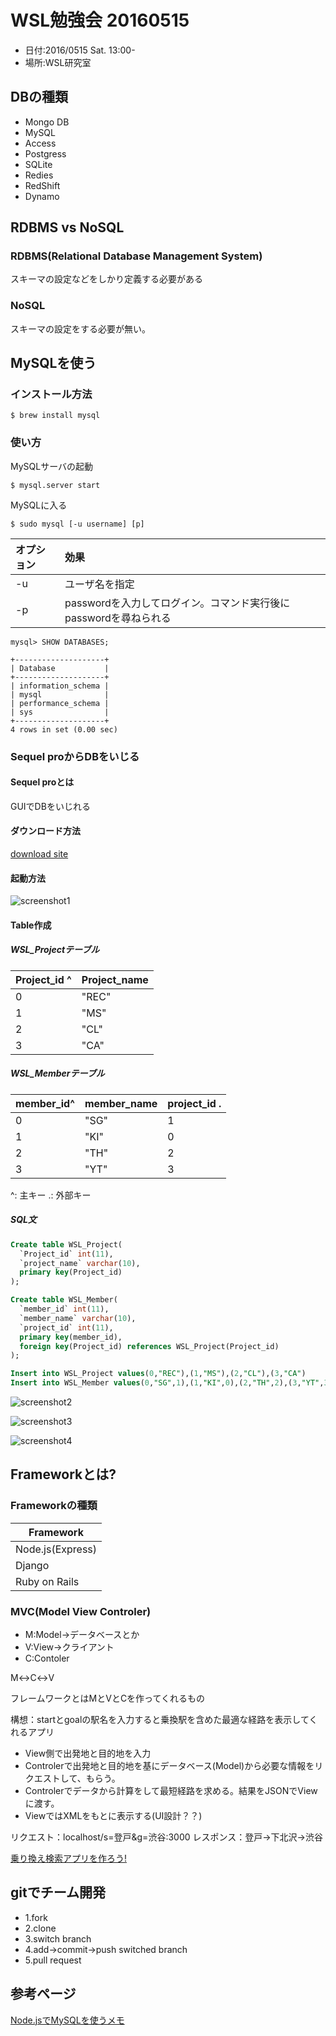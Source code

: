 # WSL勉強会 20160515
* 日付:2016/0515 Sat. 13:00-
* 場所:WSL研究室


## DBの種類
* Mongo DB
* MySQL
* Access
* Postgress
* SQLite
* Redies
* RedShift
* Dynamo

## RDBMS vs NoSQL
###  RDBMS(Relational Database Management System)
スキーマの設定などをしかり定義する必要がある

### NoSQL
スキーマの設定をする必要が無い。


## MySQLを使う
### インストール方法
```
$ brew install mysql
```

### 使い方
MySQLサーバの起動
```
$ mysql.server start
```

MySQLに入る
```
$ sudo mysql [-u username] [p]
```
|オプション|効果                     |
|:-------|:------------------------|
|-u      |ユーザ名を指定|
|-p      |passwordを入力してログイン。コマンド実行後にpasswordを尋ねられる|


```
mysql> SHOW DATABASES;

+--------------------+
| Database           |
+--------------------+
| information_schema |
| mysql              |
| performance_schema |
| sys                |
+--------------------+
4 rows in set (0.00 sec)

```

### Sequel proからDBをいじる
#### Sequel proとは
GUIでDBをいじれる

#### ダウンロード方法
[download site](http://www.sequelpro.com/)

#### 起動方法
![screenshot1](https://github.com/otamot/WSL_Study/blob/master/20160515/screenshot1.png)


#### Table作成
##### WSL_Projectテーブル
|Project_id ^|Project_name|
|:--|:---|
|0|"REC"|
|1|"MS"|
|2|"CL"|
|3|"CA"|

##### WSL_Memberテーブル
|member_id^|member_name|project_id .|
|:--|:---|:--|
|0|"SG"|1|
|1|"KI"|0|
|2|"TH"|2|
|3|"YT"|3|

^: 主キー
.: 外部キー


##### SQL文
```SQL
Create table WSL_Project(
  `Project_id` int(11),
  `project_name` varchar(10),
  primary key(Project_id)
);

Create table WSL_Member(
  `member_id` int(11),
  `member_name` varchar(10),
  `project_id` int(11),
  primary key(member_id),
  foreign key(Project_id) references WSL_Project(Project_id)
);

Insert into WSL_Project values(0,"REC"),(1,"MS"),(2,"CL"),(3,"CA")
Insert into WSL_Member values(0,"SG",1),(1,"KI",0),(2,"TH",2),(3,"YT",3)
```




![screenshot2](https://github.com/otamot/WSL_Study/blob/master/20160515/screenshot2.png)

![screenshot3](https://github.com/otamot/WSL_Study/blob/master/20160515/screenshot3.png)


![screenshot4](https://github.com/otamot/WSL_Study/blob/master/20160515/screenshot4.png)







## Frameworkとは?
### Frameworkの種類
|Framework|
|---------|
|Node.js(Express)|
|Django|
|Ruby on Rails|


### MVC(Model View Controler)
  + M:Model->データベースとか
  + V:View->クライアント
  + C:Contoler

M↔C↔V

フレームワークとはMとVとCを作ってくれるもの


構想：startとgoalの駅名を入力すると乗換駅を含めた最適な経路を表示してくれるアプリ

* View側で出発地と目的地を入力
* Controlerで出発地と目的地を基にデータベース(Model)から必要な情報をリクエストして、もらう。
* Controlerでデータから計算をして最短経路を求める。結果をJSONでViewに渡す。
* ViewではXMLをもとに表示する(UI設計？？)


リクエスト：localhost/s=登戸&g=渋谷:3000
レスポンス：登戸->下北沢->渋谷

[乗り換え検索アプリを作ろう!](https://github.com/otamot/EKIApp)

## gitでチーム開発
* 1.fork
* 2.clone
* 3.switch branch
* 4.add->commit->push switched branch
* 5.pull request






## 参考ページ
[Node.jsでMySQLを使うメモ](http://qiita.com/PianoScoreJP/items/7ed172cd0e7846641e13)
